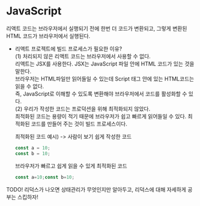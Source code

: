 # JavaScript

리액트 코드는 브라우저에서 실행되기 전에 한번 더 코드가 변환되고, 그렇게 변환된 HTML 코드가 브라우저에서 실행된다. 

- 리액트 프로젝트에 빌드 프로세스가 필요한 이유?  
  (1) 처리되지 않은 리액트 코드는 브라우저에서 사용할 수 없다.  
  리액트는 JSX를 사용한다. JSX는 JavaScript 파일 안에 HTML 코드가 있는 것을 말한다.  
  브라우저는 HTML파일만 읽어들일 수 있는데 Script 태그 안에 있는 HTML코드는 읽을 수 없다.  
  즉, JavaScript로 이해할 수 있도록 변환해야 브라우저에서 코드를 활성화할 수 있다.  
  (2) 우리가 작성한 코드는 프로덕션을 위해 최적화되지 않았다.  
  최적화된 코드는 용량이 적기 때문에 브라우저가 쉽고 빠르게 읽어들일 수 있다. 최적화된 코드를 만들어 주는 것이 빌드 프로세스이다.
  
  최적화된 코드 예시)
  -> 사람이 보기 쉽게 작성한 코드
  ``` javascript
  const a = 10;
  const b = 10;
  ```
  브라우저가 빠르고 쉽게 읽을 수 있게 최적화된 코드
  ``` javascript
  const a=10;const b=10;
  ```

TODO!
리덕스가 나오면 상태관리가 무엇인지만 알아두고, 리덕스에 대해 자세하게 공부는 스킵하자! 